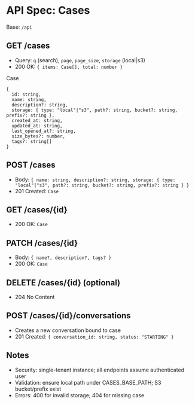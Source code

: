 # API Spec: Cases

Base: `/api`

## GET /cases
- Query: `q` (search), `page`, `page_size`, `storage` (local|s3)
- 200 OK: `{ items: Case[], total: number }`

Case
```
{
  id: string,
  name: string,
  description?: string,
  storage: { type: "local"|"s3", path?: string, bucket?: string, prefix?: string },
  created_at: string,
  updated_at: string,
  last_opened_at?: string,
  size_bytes?: number,
  tags?: string[]
}
```

## POST /cases
- Body: `{ name: string, description?: string, storage: { type: "local"|"s3", path?: string, bucket?: string, prefix?: string } }`
- 201 Created: `Case`

## GET /cases/{id}
- 200 OK: `Case`

## PATCH /cases/{id}
- Body: `{ name?, description?, tags? }`
- 200 OK: `Case`

## DELETE /cases/{id} (optional)
- 204 No Content

## POST /cases/{id}/conversations
- Creates a new conversation bound to case
- 201 Created: `{ conversation_id: string, status: "STARTING" }`

## Notes
- Security: single-tenant instance; all endpoints assume authenticated user
- Validation: ensure local path under CASES_BASE_PATH; S3 bucket/prefix exist
- Errors: 400 for invalid storage; 404 for missing case

